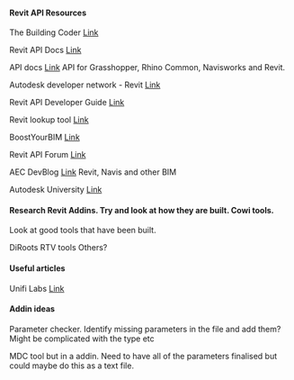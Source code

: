 #### Revit API Resources 

The Building Coder [Link](https://thebuildingcoder.typepad.com/)

Revit API Docs [Link](https://www.revitapidocs.com/)

API docs [Link](https://apidocs.co/#) API for Grasshopper, Rhino Common, Navisworks and Revit.

Autodesk developer network - Revit [Link](https://www.autodesk.com/developer-network/platform-technologies/revit)

Revit API Developer Guide [Link](https://help.autodesk.com/view/RVT/2021/ENU/?guid=Revit_API_Revit_API_Developers_Guide_html)

Revit lookup tool [Link](https://github.com/jeremytammik/RevitLookup)

BoostYourBIM [Link](https://boostyourbim.wordpress.com/)

Revit API Forum [Link](https://forums.autodesk.com/t5/revit-api-forum/bd-p/160)

AEC DevBlog [Link](https://adndevblog.typepad.com/aec/) Revit, Navis and other BIM

Autodesk University [Link](https://www.autodesk.com/autodesk-university/au-online?query=revit+api)

#### Research Revit Addins. Try and look at how they are built. Cowi tools. 

Look at good tools that have been built. 

DiRoots
RTV tools
Others?

#### Useful articles 

Unifi Labs [Link](https://unifilabs.com/revit-api)

#### Addin ideas 
Parameter checker. Identify missing parameters in the file and add them? Might be complicated with the type etc

MDC tool but in a addin. Need to have all of the parameters finalised but could maybe do this as a text file. 

